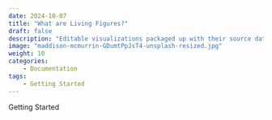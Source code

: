 ```yaml
---
date: 2024-10-07
title: "What are Living Figures?"
draft: false
description: "Editable visualizations packaged up with their source data"
image: "maddison-mcmurrin-GDumtPpJsT4-unsplash-resized.jpg"
weight: 10
categories:
    - Documentation
tags:
    - Getting Started
---
```


Getting Started
